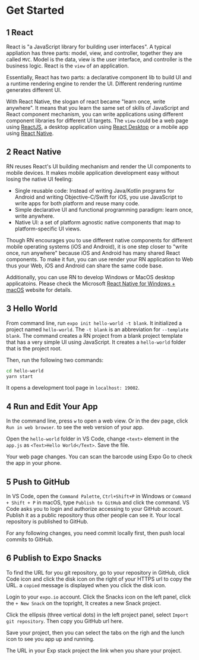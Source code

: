 # Get Started

## 1 React

React is "a JavaScript library for building user interfaces". A typical appliation has three parts: model, view, and controller, together they are called `MVC`. Model is the data, view is the user interface, and controller is the business logic. React is the `view` of an application.

Essentially, React has two parts: a declarative component lib to build UI and a runtime rendering engine to render the UI. Different rendering runtime generates different UI.

With React Native, the slogan of react became "learn once, write anywhere". It means that you learn the same set of skills of JavaScript and React component mechanism, you can write applications using different component libraries for different UI targets. The `view` could be a web page using [ReactJS](https://reactjs.org/), a desktop application using [React Desktop](http://reactdesktop.js.org/) or a mobile app using [React Native](https://reactnative.dev).

## 2 React Native

RN reuses React's UI building mechanism and render the UI components to mobile devices. It makes mobile application development easy without losing the native UI feeling:

- Single reusable code: Instead of writing Java/Kotlin programs for Android and writing Objective-C/Swift for iOS, you use JavaScript to write apps for both platform and reuse many code.
- Simple declarative UI and functional programming paradigm: learn once, write anywhere.
- Native UI: a set of platform agnostic native components that map to platform-specific UI views.

Though RN encourages you to use different native components for different mobile operating systems (iOS and Android), it is one step closer to "write once, run anywhere" because iOS and Android has many shared React components. To make it fun, you can use render your RN application to Web thus your Web, iOS and Android can share the same code base.

Additionally, you can use RN to develop Windows or MacOS desktop applicatoins. Please check the Microsoft [React Native for Windows + macOS](https://microsoft.github.io/react-native-windows/) website for details.

## 3 Hello World

From command line, run `expo init hello-world -t blank`. It initialized a project named `hello-world`. The `-t blank` is an abbreviation for `--template blank`. The command creates a RN project from a blank project template that has a very simple UI using JavaScript. It creates a `hello-world` folder that is the project root.

Then, run the following two commands:

```sh
cd hello-world
yarn start
```

It opens a development tool page in `localhost: 19002`.

## 4 Run and Edit Your App

In the command line, press `w` to open a web view. Or in the dev page, click `Run in web browser`. to see the web version of your app.

Open the `hello-world` folder in VS Code, change `<text>` element in the `app.js` as `<Text>Hello World</Text>`. Save the file.

Your web page changes. You can scan the barcode using Expo Go to check the app in your phone.

## 5 Push to GitHub

In VS Code, open the `Command Palette`, `Ctrl+Shift+P` in Windows or `Command + Shift + P` in macOS, type `Publish to GitHub` and click the command. VS Code asks you to login and authorize accessing to your GitHub account. Publish it as a public repository thus other people can see it. Your local repository is published to GitHub.

For any following changes, you need commit locally first, then push local commits to GitHub.

## 6 Publish to Expo Snacks

To find the URL for you git repository, go to your repository in GitHub, click Code icon and click the disk icon on the right of your HTTPS url to copy the URL. a `copied` message is displayed when you click the disk icon.

Login to your `expo.io` account. Click the Snacks icon on the left panel, click the `+ New Snack` on the topright, It creates a new Snack project.

Click the ellipsis (three vertical dots) in the left project panel, select `Import git repository`. Then copy you GitHub url here.

Save your project, then you can select the tabs on the righ and the lunch icon to see you app up and running.

The URL in your Exp stack project the link when you share your project.
